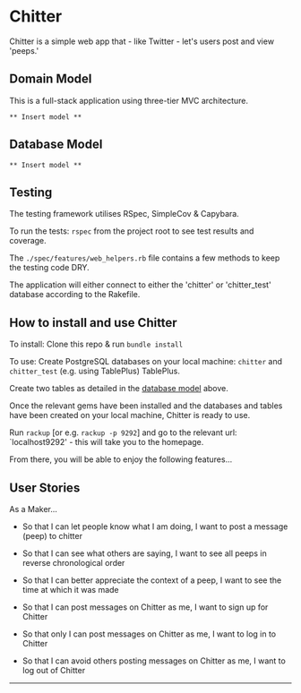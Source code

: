 # Chitter

Chitter is a simple web app that - like Twitter - let's users post and view 'peeps.' 


## Domain Model

This is a full-stack application using three-tier MVC architecture.  

```
** Insert model **
```


## Database Model

```
** Insert model **
```


## Testing

The testing framework utilises RSpec, SimpleCov & Capybara.

To run the tests: `rspec` from the project root to see test results and coverage.  

The `./spec/features/web_helpers.rb` file contains a few methods to keep the testing code DRY.

The application will either connect to either the 'chitter' or 'chitter_test' database according to the Rakefile.  


## How to install and use Chitter

To install: Clone this repo & run `bundle install`

To use: Create PostgreSQL databases on your local machine: `chitter` and `chitter_test` (e.g. using TablePlus) TablePlus.

Create two tables as detailed in the [database model](#database-model) above.

Once the relevant gems have been installed and the databases and tables have been created on your local machine, Chitter is ready to use.

Run `rackup` [or e.g. `rackup -p 9292`] and go to the relevant url: `localhost9292' -  this will take you to the homepage.  

From there, you will be able to enjoy the following features...


## User Stories

As a Maker...

- So that I can let people know what I am doing,
I want to post a message (peep) to chitter

- So that I can see what others are saying,
I want to see all peeps in reverse chronological order

- So that I can better appreciate the context of a peep,
I want to see the time at which it was made

- So that I can post messages on Chitter as me,
I want to sign up for Chitter

- So that only I can post messages on Chitter as me,
I want to log in to Chitter

- So that I can avoid others posting messages on Chitter as me,
I want to log out of Chitter

-------------------------------------------------------------